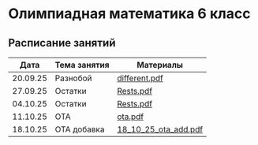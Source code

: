 # Олимпиадная математика 6 класс

## Расписание занятий

| Дата       | Тема занятия       | Материалы                     |
|------------|--------------------|-------------------------------|
| 20.09.25   | Разнобой           | [different.pdf](math_6/different.pdf) |
| 27.09.25   | Остатки            | [Rests.pdf](math_6/Rests.pdf) |
| 04.10.25   | Остатки            | [Rests.pdf](math_6/Rests.pdf) |
| 11.10.25   | ОТА                | [ota.pdf](math_6/ota.pdf)     |
| 18.10.25   | ОТА добавка        | [18_10_25_ota_add.pdf](math_6/18_10_25_ota_add.pdf) |